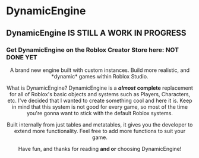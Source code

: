 # DynamicEngine
## DynamicEngine IS STILL A WORK IN PROGRESS
### Get DynamicEngine on the Roblox Creator Store here: NOT DONE YET

<div align="center">
A brand new engine built with custom instances.
Build more realistic, and *dynamic* games within Roblox Studio.

What is DynamicEngine? DynamicEngine is a ***almost*** **complete** replacement for all of Roblox's basic objects and systems such as Players, Characters, etc. I've decided that I wanted to create something cool and here it is. Keep in mind that this system is not good for every game, so most of the time you're gonna want to stick with the default Roblox systems.

Built internally from just tables and metatables, it gives you the developer to extend more functionality. Feel free to add more functions to suit your game.

Have fun, and thanks for reading **and or** choosing DynamicEngine!
</div>

